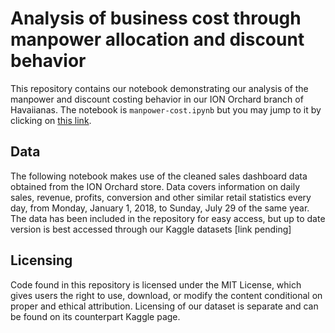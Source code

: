 # Analysis of business cost through manpower allocation and discount behavior

This repository contains our notebook demonstrating our analysis of the manpower and discount costing behavior in our ION Orchard branch of Havaiianas. The notebook is `manpower-cost.ipynb` but you may jump to it by clicking on [this link](https://github.com/aroodai/manpower-cost/blob/main/manpower-cost.ipynb).

## Data

The following notebook makes use of the cleaned sales dashboard data obtained from the ION Orchard store. Data covers information on daily sales, revenue, profits, conversion and other similar retail statistics every day, from Monday, January 1, 2018, to Sunday, July 29 of the same year. The data has been included in the repository for easy access, but up to date version is best accessed through our Kaggle datasets [link pending]

## Licensing

Code found in this repository is licensed under the MIT License, which gives users the right to use, download, or modify the content conditional on proper and ethical attribution. Licensing of our dataset is separate and can be found on its counterpart Kaggle page.
